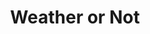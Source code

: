 ---
pid: ws168
title: Weather or Not
location_transcription: Wash Sq
coordinates: "[-75.152331601118, 39.947170773253]"
zipcode: '19147'
gen_neighborhood: South Philadelphia
neighborhood: Queen Village,Bella Vista,Pennsport,Italian Market
outside_phl: 
age: '67'
age_range: 60-69
instagram: 
image_file_name: ws_168.jpg
proposal_transcription: A playful sculpture with a weathervane, an anemometer  (measures
  wind speed), a digital thermometer, etc - feeds out the result in an equally playful
  digital display of icecycles, puffy clouds, sunny displays etc.
topic: Environment
topic_summary: '0'
type: Digital,Sculpture Statue
keywords_other: washington square, weather, anemometer, thermometer, temperature
credit: Neil Izenberg
image_labels: 
twitter: 
facebook: 
permalink: "/monuments/ws168/"
layout: item-page
---